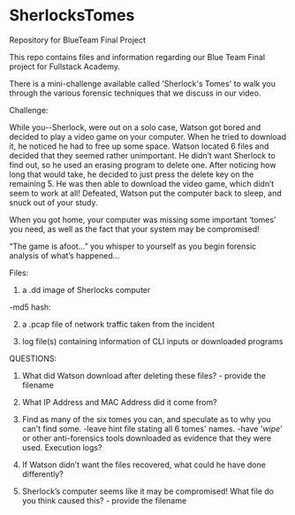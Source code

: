 # SherlocksTomes
Repository for BlueTeam Final Project


This repo contains files and information regarding our Blue Team Final project for Fullstack Academy.

There is a mini-challenge available called 'Sherlock's Tomes' to walk you through the various forensic techniques that we discuss in our video.


Challenge:

While you--Sherlock, were out on a solo case, Watson got bored and decided to play a video game on your computer. When he tried to download it, he noticed he had to free up some space. Watson located 6 files and decided that they seemed rather unimportant. He didn’t want Sherlock to find out, so he used an erasing program to delete one. After noticing how long that would take, he decided to just press the delete key on the remaining 5. He was then able to download the video game, which didn’t seem to work at all! Defeated, Watson put the computer back to sleep, and snuck out of your study.

When you got home, your computer was missing some important ‘tomes’ you need, as well as the fact that your system may be compromised!

“The game is afoot…” you whisper to yourself as you begin forensic analysis of what’s happened…

Files:
1. a .dd image of Sherlocks computer

  -md5 hash:

2. a .pcap file of network traffic taken from the incident

3. log file(s) containing information of CLI inputs or downloaded programs


QUESTIONS:
1. What did Watson download after deleting these files? - provide the filename

2. What IP Address and MAC Address did it come from?

3. Find as many of the six tomes you can, and speculate as to why you can't find some.
	-leave hint file stating all 6 tomes' names.
	-have '_wipe_' or other anti-forensics tools downloaded as evidence that they were used. 	Execution logs?

4. If Watson didn’t want the files recovered, what could he have done differently?

5. Sherlock’s computer seems like it may be compromised! What file do you think caused this? - provide the filename

